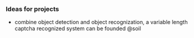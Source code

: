 ### Ideas for projects

- combine object detection and object recognization, a variable length captcha recognized system can be founded @soil
